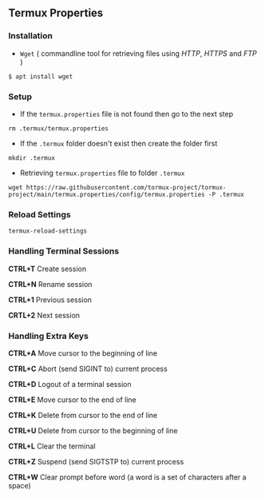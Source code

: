## Termux Properties

### Installation

* `Wget` ( commandline tool for retrieving files using _HTTP_, _HTTPS_ and _FTP_ )
```
$ apt install wget
```

### Setup

* If the `termux.properties` file is not found then go to the next step

```
rm .termux/termux.properties
```

* If the `.termux` folder doesn't exist then create the folder first

```
mkdir .termux
```

* Retrieving ``termux.properties`` file to folder `.termux`
```
wget https://raw.githubusercontent.com/tormux-project/tormux-project/main/termux.properties/config/termux.properties -P .termux
```

### Reload Settings
```
termux-reload-settings
```

### Handling Terminal Sessions

__CTRL+T__ Create session

__CTRL+N__ Rename session

__CTRL+1__ Previous session

__CRTL+2__ Next session

### Handling Extra Keys

__CTRL+A__  Move cursor to the beginning of line

__CTRL+C__  Abort (send SIGINT to) current process

__CTRL+D__  Logout of a terminal session

__CTRL+E__  Move cursor to the end of line

__CTRL+K__  Delete from cursor to the end of line

__CTRL+U__  Delete from cursor to the beginning of line

__CTRL+L__  Clear the terminal

__CTRL+Z__  Suspend (send SIGTSTP to) current process

__CTRL+W__  Clear prompt before word (a word is a set of characters after a space)


